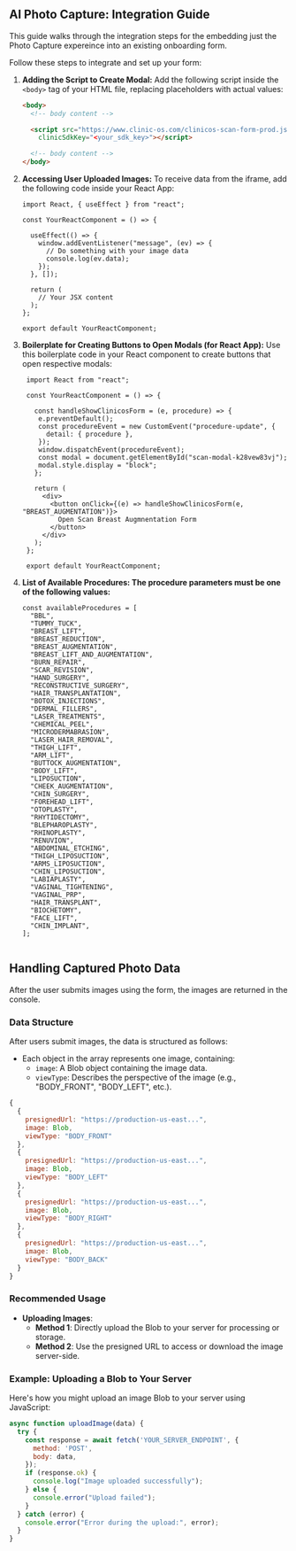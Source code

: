 ## AI Photo Capture: Integration Guide
This guide walks through the integration steps for the embedding just the Photo Capture expereince into an existing onboarding form.

Follow these steps to integrate and set up your form:
1. **Adding the Script to Create Modal:**
   Add the following script inside the `<body>` tag of your HTML file, replacing placeholders with actual values:
   ```HTML
   <body>
     <!-- body content -->
   
     <script src="https://www.clinic-os.com/clinicos-scan-form-prod.js" formName="onboarding-scan" themeColor="<hex_color>"
       clinicSdkKey="<your_sdk_key>"></script>
   
     <!-- body content -->
   </body>
   ```
2. **Accessing User Uploaded Images:**
   To receive data from the iframe, add the following code inside your React App:
   ```JSX
   import React, { useEffect } from "react";
   
   const YourReactComponent = () => {
   
     useEffect(() => {
       window.addEventListener("message", (ev) => {
         // Do something with your image data
         console.log(ev.data);
       });
     }, []);

     return (
       // Your JSX content
     );
   };
   
   export default YourReactComponent;
   ```


3. **Boilerplate for Creating Buttons to Open Modals (for React App):**
   Use this boilerplate code in your React component to create buttons that open respective modals:
   ```JSX
    import React from "react";
    
    const YourReactComponent = () => {
      
      const handleShowClinicosForm = (e, procedure) => {
       e.preventDefault();
       const procedureEvent = new CustomEvent("procedure-update", {
         detail: { procedure },
       });
       window.dispatchEvent(procedureEvent);
       const modal = document.getElementById("scan-modal-k28vew83vj");
       modal.style.display = "block";
      };
       
      return (
        <div>
          <button onClick={(e) => handleShowClinicosForm(e, "BREAST_AUGMENTATION")}>
            Open Scan Breast Augmnentation Form
          </button>
        </div>
      );
    };
    
    export default YourReactComponent;

3. **List of Available Procedures: The procedure parameters must be one of the following values:**
   ```JSX
   const availableProcedures = [
     "BBL",
     "TUMMY_TUCK",
     "BREAST_LIFT",
     "BREAST_REDUCTION",
     "BREAST_AUGMENTATION",
     "BREAST_LIFT_AND_AUGMENTATION",
     "BURN_REPAIR",
     "SCAR_REVISION",
     "HAND_SURGERY",
     "RECONSTRUCTIVE_SURGERY",
     "HAIR_TRANSPLANTATION",
     "BOTOX_INJECTIONS",
     "DERMAL_FILLERS",
     "LASER_TREATMENTS",
     "CHEMICAL_PEEL",
     "MICRODERMABRASION",
     "LASER_HAIR_REMOVAL",
     "THIGH_LIFT",
     "ARM_LIFT",
     "BUTTOCK_AUGMENTATION",
     "BODY_LIFT",
     "LIPOSUCTION",
     "CHEEK_AUGMENTATION",
     "CHIN_SURGERY",
     "FOREHEAD_LIFT",
     "OTOPLASTY",
     "RHYTIDECTOMY",
     "BLEPHAROPLASTY",
     "RHINOPLASTY",
     "RENUVION",
     "ABDOMINAL_ETCHING",
     "THIGH_LIPOSUCTION",
     "ARMS_LIPOSUCTION",
     "CHIN_LIPOSUCTION",
     "LABIAPLASTY",
     "VAGINAL_TIGHTENING",
     "VAGINAL_PRP",
     "HAIR_TRANSPLANT",
     "BIOCHETOMY",
     "FACE_LIFT",
     "CHIN_IMPLANT",
   ];


## Handling Captured Photo Data
After the user submits images using the form, the images are returned in the console.

### Data Structure
After users submit images, the data is structured as follows:
- Each object in the array represents one image, containing:
  - `image`: A Blob object containing the image data.
  - `viewType`: Describes the perspective of the image (e.g., "BODY_FRONT", "BODY_LEFT", etc.).

```javascript
{
  {
    presignedUrl: "https://production-us-east...",
    image: Blob,
    viewType: "BODY_FRONT"
  },
  {
    presignedUrl: "https://production-us-east...",
    image: Blob,
    viewType: "BODY_LEFT"
  },
  {
    presignedUrl: "https://production-us-east...",
    image: Blob,
    viewType: "BODY_RIGHT"
  },
  {
    presignedUrl: "https://production-us-east...",
    image: Blob,
    viewType: "BODY_BACK"
  }
}
```

### Recommended Usage
- **Uploading Images**:
  - **Method 1**: Directly upload the Blob to your server for processing or storage.
  - **Method 2**: Use the presigned URL to access or download the image server-side.

### Example: Uploading a Blob to Your Server
Here's how you might upload an image Blob to your server using JavaScript:

```javascript
async function uploadImage(data) {
  try {
    const response = await fetch('YOUR_SERVER_ENDPOINT', {
      method: 'POST',
      body: data,
    });
    if (response.ok) {
      console.log("Image uploaded successfully");
    } else {
      console.error("Upload failed");
    }
  } catch (error) {
    console.error("Error during the upload:", error);
  }
}
```
